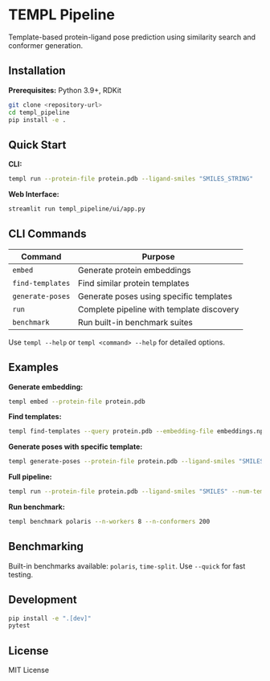 # TEMPL Pipeline

Template-based protein-ligand pose prediction using similarity search and conformer generation.

## Installation

**Prerequisites:** Python 3.9+, RDKit

```bash
git clone <repository-url>
cd templ_pipeline
pip install -e .
```

## Quick Start

**CLI:**
```bash
templ run --protein-file protein.pdb --ligand-smiles "SMILES_STRING"
```

**Web Interface:**
```bash
streamlit run templ_pipeline/ui/app.py
```

## CLI Commands

| Command | Purpose |
|---------|---------|
| `embed` | Generate protein embeddings |
| `find-templates` | Find similar protein templates |
| `generate-poses` | Generate poses using specific templates |
| `run` | Complete pipeline with template discovery |
| `benchmark` | Run built-in benchmark suites |

Use `templ --help` or `templ <command> --help` for detailed options.

## Examples

**Generate embedding:**
```bash
templ embed --protein-file protein.pdb
```

**Find templates:**
```bash
templ find-templates --query protein.pdb --embedding-file embeddings.npz --num-templates 10
```

**Generate poses with specific template:**
```bash
templ generate-poses --protein-file protein.pdb --ligand-smiles "SMILES" --template-pdb 1a1e
```

**Full pipeline:**
```bash
templ run --protein-file protein.pdb --ligand-smiles "SMILES" --num-templates 100 --num-conformers 200
```

**Run benchmark:**
```bash
templ benchmark polaris --n-workers 8 --n-conformers 200
```

## Benchmarking

Built-in benchmarks available: `polaris`, `time-split`. Use `--quick` for fast testing.

## Development

```bash
pip install -e ".[dev]"
pytest
```

## License

MIT License
